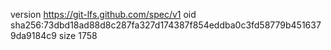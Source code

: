 version https://git-lfs.github.com/spec/v1
oid sha256:73dbd18ad88d8c287fa327d174387f854eddba0c3fd58779b4516379da9184c9
size 1758
